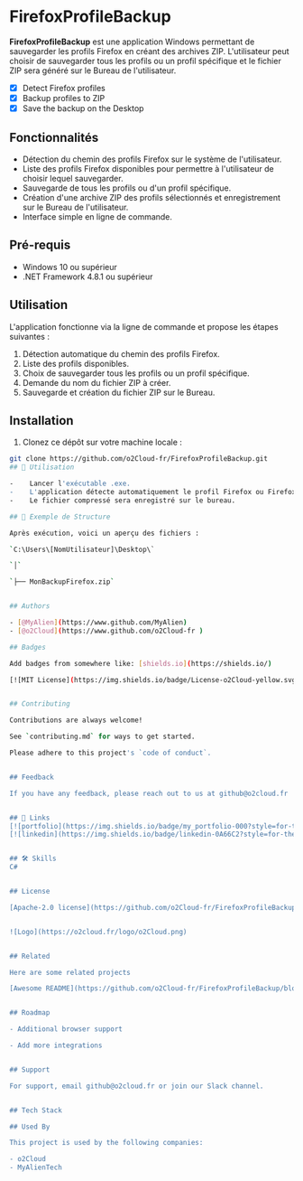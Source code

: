 # FirefoxProfileBackup

**FirefoxProfileBackup** est une application Windows permettant de sauvegarder les profils Firefox en créant des archives ZIP. L'utilisateur peut choisir de sauvegarder tous les profils ou un profil spécifique et le fichier ZIP sera généré sur le Bureau de l'utilisateur.

- [X] Detect Firefox profiles
- [X] Backup profiles to ZIP
- [X] Save the backup on the Desktop

## Fonctionnalités

- Détection du chemin des profils Firefox sur le système de l'utilisateur.
- Liste des profils Firefox disponibles pour permettre à l'utilisateur de choisir lequel sauvegarder.
- Sauvegarde de tous les profils ou d'un profil spécifique.
- Création d'une archive ZIP des profils sélectionnés et enregistrement sur le Bureau de l'utilisateur.
- Interface simple en ligne de commande.

## Pré-requis

- Windows 10 ou supérieur
- .NET Framework 4.8.1 ou supérieur

## Utilisation

L'application fonctionne via la ligne de commande et propose les étapes suivantes :

1. Détection automatique du chemin des profils Firefox.
2. Liste des profils disponibles.
3. Choix de sauvegarder tous les profils ou un profil spécifique.
4. Demande du nom du fichier ZIP à créer.
5. Sauvegarde et création du fichier ZIP sur le Bureau.

## Installation

1. Clonez ce dépôt sur votre machine locale :

```bash
git clone https://github.com/o2Cloud-fr/FirefoxProfileBackup.git
## 🎯 Utilisation

-    Lancer l'exécutable .exe.
-    L'application détecte automatiquement le profil Firefox ou Firefox ESR et demande un nom pour le fichier ZIP.
-    Le fichier compressé sera enregistré sur le bureau.

## 📂 Exemple de Structure

Après exécution, voici un aperçu des fichiers :

`C:\Users\[NomUtilisateur]\Desktop\`

`│`

`├── MonBackupFirefox.zip`


## Authors

- [@MyAlien](https://www.github.com/MyAlien)
- [@o2Cloud](https://www.github.com/o2Cloud-fr )

## Badges

Add badges from somewhere like: [shields.io](https://shields.io/)

[![MIT License](https://img.shields.io/badge/License-o2Cloud-yellow.svg)]()


## Contributing

Contributions are always welcome!

See `contributing.md` for ways to get started.

Please adhere to this project's `code of conduct`.


## Feedback

If you have any feedback, please reach out to us at github@o2cloud.fr


## 🔗 Links
[![portfolio](https://img.shields.io/badge/my_portfolio-000?style=for-the-badge&logo=ko-fi&logoColor=white)](https://vcard.o2cloud.fr/)
[![linkedin](https://img.shields.io/badge/linkedin-0A66C2?style=for-the-badge&logo=linkedin&logoColor=white)](https://www.linkedin.com/in/remi-simier-2b30142a1/)


## 🛠 Skills
C#


## License

[Apache-2.0 license](https://github.com/o2Cloud-fr/FirefoxProfileBackup/blob/main/LICENSE)


![Logo](https://o2cloud.fr/logo/o2Cloud.png)


## Related

Here are some related projects

[Awesome README](https://github.com/o2Cloud-fr/FirefoxProfileBackup/blob/main/README.md)


## Roadmap

- Additional browser support

- Add more integrations


## Support

For support, email github@o2cloud.fr or join our Slack channel.


## Tech Stack

## Used By

This project is used by the following companies:

- o2Cloud
- MyAlienTech

